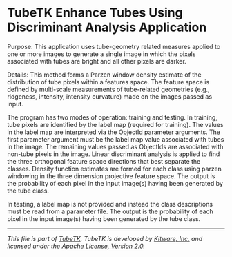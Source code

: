 TubeTK Enhance Tubes Using Discriminant Analysis Application
============================================================

Purpose: This application uses tube-geometry related measures applied to
one or more images to generate a single image in which the pixels associated
with tubes are bright and all other pixels are darker.

Details: This method forms a Parzen window density estimate of the
distribution of tube pixels within a features space.  The feature space is
defined by multi-scale measurements of tube-related geometries (e.g.,
ridgeness, intensity, intensity curvature) made on the images passed
as input.

The program has two modes of operation: training and testing.  In training,
tube pixels are identified by the label map (required for training).
The values in the label map are interpreted via the ObjectId
parameter arguments.  The first parameter argument must be the label map
value associated with tubes in the image.  The remaining values passed as
ObjectIds are associated with non-tube pixels in the image.  Linear
discriminant analysis is applied to find the three orthogonal feature space
directions that best separate the classes.  Density function
estimates are formed for each class using parzen windowing in the three
dimension projective feature space.  The output is the probability of
each pixel in the input image(s) having been generated by the tube class.

In testing, a label map is not provided and instead the class descriptions
must be read from a parameter file.   The output is the probability of
each pixel in the input image(s) having been generated by the tube class.


---
*This file is part of [TubeTK](http://www.tubetk.org). TubeTK is developed by [Kitware, Inc.](http://www.kitware.com) and licensed under the [Apache License, Version 2.0](http://www.apache.org/licenses/LICENSE-2.0).*
